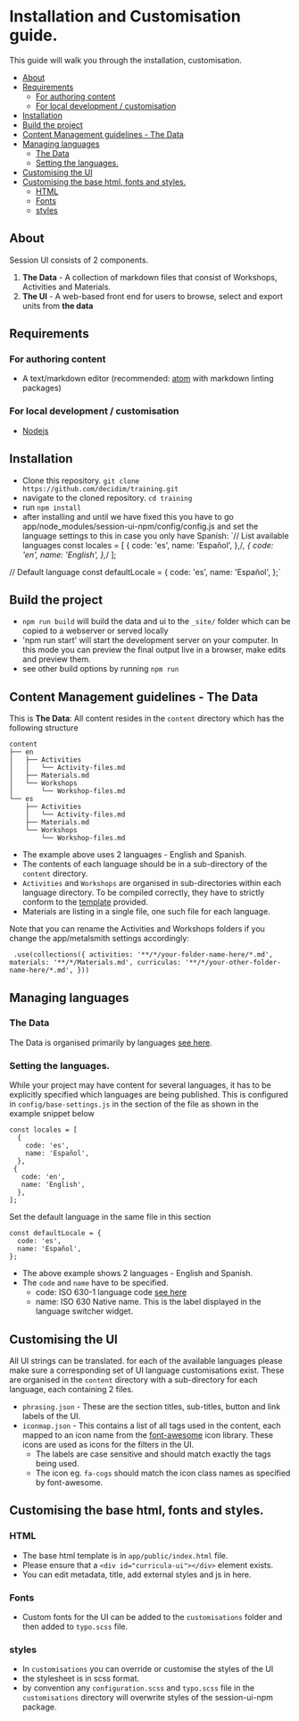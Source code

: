 # Installation and Customisation guide.
This guide will walk you through the installation, customisation.

- [About](#about)
- [Requirements](#requirements)
	- [For authoring content](#for-authoring-content)
	- [For local development / customisation](#for-local-development-customisation)
- [Installation](#installation)
- [Build the project](#build-the-project)
- [Content Management guidelines - The Data](#content-management-guidelines-the-data)
- [Managing languages](#managing-languages)
	- [The Data](#the-data)
	- [Setting the languages.](#setting-the-languages)
- [Customising the UI](#customising-the-ui)
- [Customising the base html, fonts and styles.](#customising-the-base-html-fonts-and-styles)
	- [HTML](#html)
	- [Fonts](#fonts)
	- [styles](#styles)


## About
Session UI consists of 2 components.

1. **The Data** - A collection of markdown files that consist of Workshops, Activities and Materials.
2. **The UI** - A web-based front end for users to browse, select and export units from **the data**

## Requirements
### For authoring content
- A text/markdown editor (recommended: [atom](https://atom.io) with markdown linting packages)

### For local development / customisation
- [Nodejs](https://nodejs.org/en/)


## Installation
- Clone this repository. `git clone https://github.com/decidim/training.git`
- navigate to the cloned repository. `cd training`
- run `npm install`
- after installing and until we have fixed this you have to go app/node_modules/session-ui-npm/config/config.js and set the language settings to this in case you only have Spanish:
`// List available languages
const locales = [
  {
    code: 'es',
    name: 'Español',
  },/*,
  {
    code: 'en',
    name: 'English',
  },*/
];

// Default language
const defaultLocale = {
  code: 'es',
  name: 'Español',
};`


## Build the project
- `npm run build` will build the data and ui to the `_site/` folder which can be copied to a webserver or served locally
- 'npm run start' will start the development server on your computer. In this mode you can preview the final output live in a browser, make edits and preview them.
- see other build options by running `npm run`

## Content Management guidelines - The Data
This is **The Data**: All content resides in the `content` directory which has the following structure
```
content
├── en
│   ├── Activities
│   │   └── Activity-files.md
│   ├── Materials.md
│   └── Workshops
│       └── Workshop-files.md
└── es
    ├── Activities
    │   └── Activity-files.md
    ├── Materials.md
    └── Workshops
        └── Workshop-files.md

```
- The example above uses 2 languages - English and Spanish.
- The contents of each language should be in a sub-directory of the `content` directory.
- `Activities` and `Workshops` are organised in sub-directories within each language directory. To be compiled correctly, they have to strictly conform to the [template](https://github.com/decidim/training/blob/master/content/es/Template) provided.
- Materials are listing in a single file, one such file for each language.

Note that you can rename the Activities and Workshops folders if you change the app/metalsmith settings accordingly:

`  .use(collections({
    activities: '**/*/your-folder-name-here/*.md',
    materials: '**/*/Materials.md',
    curriculas: '**/*/your-other-folder-name-here/*.md',
  }))
`

## Managing languages
### The Data
The Data is organised primarily by languages [see here](#content-management-guidelines).

### Setting the languages.
While your project may have content for several languages, it has to be explicitly specified which languages are being published. This is configured in `config/base-settings.js` in the section of the file as shown in the example snippet below
```
const locales = [
  {
    code: 'es',
    name: 'Español',
  },
 {
   code: 'en',
   name: 'English',
  },
];
```

Set the default language in the same file in this section
```
const defaultLocale = {
  code: 'es',
  name: 'Español',
};
```
- The above example shows 2 languages - English and Spanish.
- The `code` and `name` have to be specified.
  - code: ISO 630-1 language code [see here](https://en.wikipedia.org/wiki/List_of_ISO_639-1_codes)
  - name: ISO 630 Native name. This is the label displayed in the language switcher widget.

## Customising the UI
All UI strings can be translated. for each of the available languages please make sure a corresponding set of UI language customisations exist. These are organised in the `content` directory with a sub-directory for each language, each containing 2 files.
- `phrasing.json` - These are the section titles, sub-titles, button and link labels of the UI.
- `iconmap.json` - This contains a list of all tags used in the content, each mapped to an icon name from the [font-awesome](http://fontawesome.io/icons/) icon library. These icons are used as icons for the filters in the UI.
  - The labels are case sensitive and should match exactly the tags being used.
  - The icon eg. `fa-cogs` should match the icon class names as specified by font-awesome.

## Customising the base html, fonts and styles.

### HTML
- The base html template is in `app/public/index.html` file.
- Please ensure that a `<div id="curricula-ui"></div>` element exists.
- You can edit metadata, title, add external styles and js in here.

### Fonts
- Custom fonts for the UI can be added to the `customisations` folder and then added to `typo.scss` file.

### styles
- In `customisations` you can override or customise the styles of the UI
- the stylesheet is in scss format.
- by convention any `configuration.scss` and `typo.scss` file in the `customisations` directory will overwrite styles of the session-ui-npm package.
